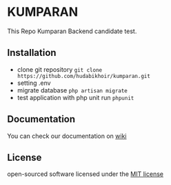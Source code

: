 # KUMPARAN

This Repo Kumparan Backend candidate test.

## Installation

- clone git repository
``git clone https://github.com/hudabikhoir/kumparan.git``
- setting .env 
- migrate database
``php artisan migrate``
- test application with php unit run 
``phpunit`` 

## Documentation
You can check our documentation on [wiki](http://opensource.org/licenses/MIT)


## License

open-sourced software licensed under the [MIT license](http://opensource.org/licenses/MIT)
